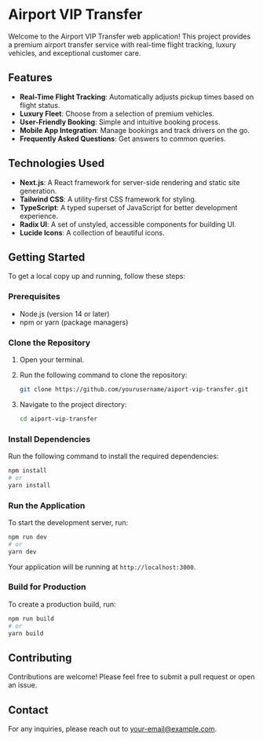 # Airport VIP Transfer

Welcome to the Airport VIP Transfer web application! This project provides a premium airport transfer service with real-time flight tracking, luxury vehicles, and exceptional customer care.

## Features

- **Real-Time Flight Tracking**: Automatically adjusts pickup times based on flight status.
- **Luxury Fleet**: Choose from a selection of premium vehicles.
- **User-Friendly Booking**: Simple and intuitive booking process.
- **Mobile App Integration**: Manage bookings and track drivers on the go.
- **Frequently Asked Questions**: Get answers to common queries.

## Technologies Used

- **Next.js**: A React framework for server-side rendering and static site generation.
- **Tailwind CSS**: A utility-first CSS framework for styling.
- **TypeScript**: A typed superset of JavaScript for better development experience.
- **Radix UI**: A set of unstyled, accessible components for building UI.
- **Lucide Icons**: A collection of beautiful icons.

## Getting Started

To get a local copy up and running, follow these steps:

### Prerequisites

- Node.js (version 14 or later)
- npm or yarn (package managers)

### Clone the Repository

1. Open your terminal.
2. Run the following command to clone the repository:

   ```bash
   git clone https://github.com/yourusername/aiport-vip-transfer.git
   ```

3. Navigate to the project directory:

   ```bash
   cd aiport-vip-transfer
   ```

### Install Dependencies

Run the following command to install the required dependencies:

```bash
npm install
# or
yarn install
```

### Run the Application

To start the development server, run:

```bash
npm run dev
# or
yarn dev
```

Your application will be running at `http://localhost:3000`.

### Build for Production

To create a production build, run:

```bash
npm run build
# or
yarn build
```


## Contributing

Contributions are welcome! Please feel free to submit a pull request or open an issue.

## Contact

For any inquiries, please reach out to [your-email@example.com](mailto:venkatakousikcse01@gmail.com).